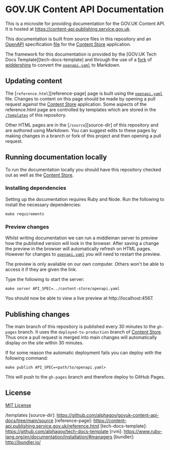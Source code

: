 # GOV.UK Content API Documentation

This is a microsite for providing documentation for the GOV.UK Content API. It
is hosted at https://content-api.publishing.service.gov.uk.

This documentation is built from source files in this repository and an
[OpenAPI](https://github.com/OAI/OpenAPI-Specification) specification
[file][content-store-openapi] for the
[Content Store][content-store] application.

The framework for this documentation
is provided by the [GOV.UK Tech Docs Template][tech-docs-template] and through
the use of a [fork][forked-widdershins] of [widdershins][widdershins] to
convert the [`openapi.yaml`][content-store-openapi] to Markdown.

## Updating content

The [`reference.html`][reference-page] page is built using the
[`openapi.yaml`][content-store-openapi] file. Changes to content on this page
should be made by opening a pull request against the
[Content Store][content-store] application. Some aspects of the reference.html
page are controlled by templates which are stored in the
[`/templates`][templates-dir] of this repository.

Other HTML pages are in the [`/source`][source-dir] of this repository and are
authored using Markdown. You can suggest edits to these pages by making changes
in a branch or fork of this project and then opening a pull request.

## Running documentation locally

To run the documentation locally you should have this repository checked out
as well as the [Content Store][content-store].

### Installing dependencies

Setting up the documentation requires Ruby and Node. Run the following to
install the necessary dependencies:

```
make requirements
```

### Preview changes

Whilst writing documentation we can run a middleman server to preview how the
published version will look in the browser. After saving a change the preview in
the browser will automatically refresh on HTML pages. However for changes to
[`openapi.yaml`][content-store-openapi] you will need to restart the preview.

The preview is only available on our own computer. Others won't be able to
access it if they are given the link.

Type the following to start the server:

```
make server API_SPEC=../content-store/openapi.yaml
```

You should now be able to view a live preview at http://localhost:4567.

## Publishing changes

The main branch of this repository is published every 30 minutes to the
`gh-pages` branch. It uses the `deployed-to-production` branch of
[Content Store][content-store]. Thus once a pull request is merged into main
changes will automatically display on the site within 30 minutes.

If for some reason the automatic deployment fails you can deploy with the
following command:

```
make publish API_SPEC=<path/to/openapi.yaml>
```

This will push to the `gh-pages` branch and therefore deploy to GitHub Pages.

## License

[MIT License](LICENSE)

[forked-widdershins]: https://github.com/alphagov/widdershins
[widdershins]: https://github.com/Mermade/widdershins
[content-store-openapi]: https://github.com/alphagov/content-store/blob/deployed-to-production/openapi.yaml
[content-store]: https://github.com/alphagov/content-store
[templates-dir]: https://github.com/alphagov/govuk-content-api-docs/tree/


/templates
[source-dir]: https://github.com/alphagov/govuk-content-api-docs/tree/main/source
[reference-page]: https://content-api.publishing.service.gov.uk/reference.html
[tech-docs-template]: https://github.com/alphagov/tech-docs-template
[rvm]: https://www.ruby-lang.org/en/documentation/installation/#managers
[bundler]: http://bundler.io/
